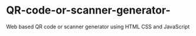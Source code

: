 # QR-code-or-scanner-generator-
Web based QR code or scanner generator using HTML CSS and JavaScript 
